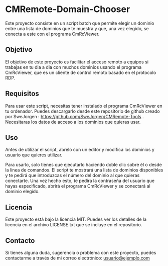 # CMRemote-Domain-Chooser

Este proyecto consiste en un script batch que permite elegir un dominio entre una lista de dominios que te muestra y que, una vez elegido, se conecta a este con el programa CmRcViewer.

## Objetivo

El objetivo de este proyecto es facilitar el acceso remoto a equipos si trabajas en tu dia a dia con muchos dominios usando el programa CmRcViewer, que es un cliente de control remoto basado en el protocolo RDP.

## Requisitos

Para usar este script, necesitas tener instalado el programa CmRcViewer en tu ordenador. Puedes descargarlo desde este repositorio de github creado por SweJorgen : https://github.com/SweJorgen/CMRemote-Tools . Necesitaras los datos de acceso a los dominios que quieras usar.

## Uso

Antes de utilizar el script, abrelo con un editor y modifica los dominios y usuario que quieres utilizar.

Para usarlo, solo tienes que ejecutarlo haciendo doble clic sobre él o desde la línea de comandos. El script te mostrará una lista de dominios disponibles y te pedirá que introduzcas el número del dominio al que quieras conectarte. Una vez hecho esto, te pedira la contraseña del usuario que hayas especificado, abrirá el programa CmRcViewer y se conectará al dominio elegido.

## Licencia

Este proyecto está bajo la licencia MIT. Puedes ver los detalles de la licencia en el archivo LICENSE.txt que se incluye en el repositorio.

## Contacto

Si tienes alguna duda, sugerencia o problema con este proyecto, puedes contactarme a través de mi correo electrónico: usuario@ejemplo.com
